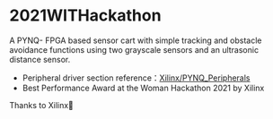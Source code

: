 # 2021WITHackathon
A PYNQ- FPGA based sensor cart with simple tracking and obstacle avoidance functions using two grayscale sensors and an ultrasonic distance sensor.

- Peripheral driver section reference：[Xilinx/PYNQ_Peripherals](https://github.com/Xilinx/PYNQ_Peripherals)
- Best Performance Award at the Woman Hackathon 2021 by Xilinx

Thanks to Xilinx👏
